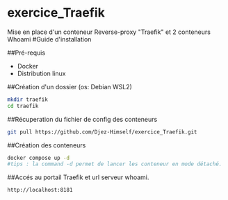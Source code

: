 # exercice_Traefik
Mise en place d'un conteneur Reverse-proxy "Traefik" et 2 conteneurs Whoami
#Guide d'installation

##Pré-requis
- Docker
- Distribution linux

##Création d'un dossier (os: Debian WSL2)

```bash
mkdir traefik
cd traefik
```

##Récuperation du fichier de config des conteneurs

```bash
git pull https://github.com/Djez-Himself/exercice_Traefik.git
```

##Création des conteneurs

```bash
docker compose up -d 
#tips : la command -d permet de lancer les conteneur en mode détaché.
```

##Accés au portail Traefik et url serveur whoami.

```url
http://localhost:8181
```


